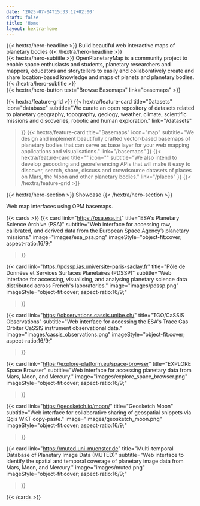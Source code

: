 ```yaml
---
date: '2025-07-04T15:33:12+02:00'
draft: false
title: 'Home'
layout: hextra-home
---
```


<div class="hx:mt-6 hx:mb-6">
{{< hextra/hero-headline >}}
  Build beautiful web interactive maps of planetary bodies
{{< /hextra/hero-headline >}}
</div>

<div class="hx:mb-12">
{{< hextra/hero-subtitle >}}
  OpenPlanetaryMap is a community project to enable space enthusiasts and students, planetary researchers and mappers, educators and storytellers to easily and collaboratively create and share location-based knowledge and maps of planets and planetary bodies.
{{< /hextra/hero-subtitle >}}
</div>

<div class="hx:mb-6">
{{< hextra/hero-button text="Browse Basemaps" link="basemaps" >}}
</div>

{{< hextra/feature-grid >}}
  {{< hextra/feature-card
    title="Datasets"
    icon="database"
    subtitle="We curate an open repository of datasets related to planetary geography, topography, geology, weather, climate, scientific missions and discoveries, robotic and human exploration."
    link="/datasets"
  >}}
  {{< hextra/feature-card
    title="Basemaps"
    icon="map"
    subtitle="We design and implement beautifully crafted vector-based basemaps of planetary bodies that can serve as base layer for your web mapping applications and visualisations."
    link="/basemaps"
  >}}
  {{< hextra/feature-card
    title=""
    icon=""
    subtitle="We also intend to develop geocoding and georeferencing APIs that will make it easy to discover, search, share, discuss and crowdsource datasets of places on Mars, the Moon and other planetary bodies."
    link="/places"
  >}}
{{< /hextra/feature-grid >}}

<div class="hx:mt-4"></div>

<div class="hx:w-full hx:flex hx:flex-col hx:items-center hx:mt-6 hx:mb-6">

<div class="hx:text-lg">
{{< hextra/hero-section >}}
Showcase
{{< /hextra/hero-section >}}
</div>

<p class="hx:mt-1 hx:mb-4 hx:text-center hx:text-lg hx:text-gray-500 hx:dark:text-gray-400">
Web map interfaces using OPM basemaps.
</p>

</div>

{{< cards >}}
  {{< card
        link="https://psa.esa.int"
        title="ESA's Planetary Science Archive (PSA)"
        subtitle="Web interface for accessing raw, calibrated, and derived data from the European Space Agency’s planetary missions."
        image="images/esa_psa.png"
        imageStyle="object-fit:cover; aspect-ratio:16/9;"
  >}}

  {{< card
        link="https://pdssp.ias.universite-paris-saclay.fr"
        title="Pôle de Données et Services Surfaces Planétaires (PDSSP)"
        subtitle="Web interface for accessing, visualising, and analysing planetary science data distributed across French's laboratories."
        image="images/pdssp.png"
        imageStyle="object-fit:cover; aspect-ratio:16/9;"
  >}}

  {{< card
        link="https://observations.cassis.unibe.ch/"
        title="TGO/CaSSIS Observations"
        subtitle="Web interface for accessing the ESA's Trace Gas Orbiter CaSSIS instrument observational data."
        image="images/cassis_observations.png"
        imageStyle="object-fit:cover; aspect-ratio:16/9;"
  >}}

  {{< card
        link="https://explore-platform.eu/space-browser"
        title="EXPLORE Space Browser"
        subtitle="Web interface for accessing planetary data from Mars, Moon, and Mercury."
        image="images/explore_space_browser.png"
        imageStyle="object-fit:cover; aspect-ratio:16/9;"
  >}}

  {{< card
        link="https://geosketch.io/moon/"
        title="Geosketch Moon"
        subtitle="Web interface for collaborative sharing of geospatial snippets via Qgis WKT copy-paste."
        image="images/geosketch_moon.png"
        imageStyle="object-fit:cover; aspect-ratio:16/9;"
  >}}

  {{< card
        link="https://muted.uni-muenster.de"
        title="Multi-temporal Database of Planetary Image Data (MUTED)"
        subtitle="Web interface to identify the spatial and temporal coverage of planetary image data from Mars, Moon, and Mercury."
        image="images/muted.png"
        imageStyle="object-fit:cover; aspect-ratio:16/9;"
  >}}

{{< /cards >}}

<div class="hx:mt-4"></div>

